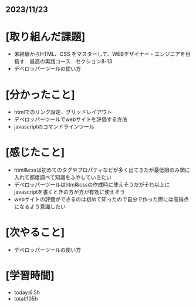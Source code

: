 ## 2023/11/23

# [取り組んだ課題]
- 未経験からHTML、CSS をマスターして、WEBデザイナー・エンジニアを目指す　最高の実践コース　セクション8-13
- デベロッパーツールの使い方
# [分かったこと]
- htmlでのリンク設定、グリッドレイアウト
- デベロッパーツールでwebサイトを評価する方法
- javascriptのコマンドラインツール
# [感じたこと]
- html&cssは初めてのタグやプロパティなどが多く出てきたが最低限のみ頭に入れて都度調べて知識をふやしていきたい
- デベロッパーツールはhtml&cssの作成時に使えそうだがそれ以上にjavascriptを書くときの方が方が有効に使えそう
- webサイトの評価ができるのは初めて知ったので自分で作った際には高得点になるよう意識したい
# [次やること]
- デベロッパーツールの使い方
# [学習時間]
- today:6.5h  
- total:105h
